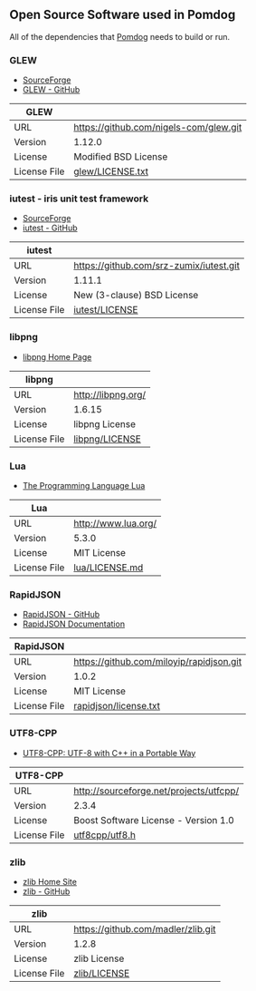 Open Source Software used in Pomdog
-----------------------------------

All of the dependencies that [Pomdog](https://github.com/mogemimi/pomdog) needs to build or run.

### GLEW

* [SourceForge](http://glew.sourceforge.net/)
* [GLEW - GitHub](https://github.com/nigels-com/glew)

|GLEW||
|---|---|
|URL|https://github.com/nigels-com/glew.git|
|Version|1.12.0|
|License|Modified BSD License|
|License File|[glew/LICENSE.txt][license-glew]|

### iutest - iris unit test framework

* [SourceForge](http://iutest.sourceforge.jp/)
* [iutest - GitHub](https://github.com/srz-zumix/iutest)

|iutest||
|---|---|
|URL|https://github.com/srz-zumix/iutest.git|
|Version|1.11.1|
|License|New (3-clause) BSD License|
|License File|[iutest/LICENSE][license-iutest]|

### libpng

* [libpng Home Page](http://www.libpng.org/pub/png/libpng.html)

|libpng||
|---|---|
|URL|http://libpng.org/|
|Version|1.6.15|
|License|libpng License|
|License File|[libpng/LICENSE][license-libpng]|

### Lua

* [The Programming Language Lua](http://www.lua.org/)

|Lua||
|---|---|
|URL|http://www.lua.org/|
|Version|5.3.0|
|License|MIT License|
|License File|[lua/LICENSE.md][license-lua]|

### RapidJSON

* [RapidJSON - GitHub](https://github.com/miloyip/rapidjson)
* [RapidJSON Documentation](http://miloyip.github.io/rapidjson/)

|RapidJSON||
|---|---|
|URL|https://github.com/miloyip/rapidjson.git|
|Version|1.0.2|
|License|MIT License|
|License File|[rapidjson/license.txt][license-rapidjson]|

### UTF8-CPP

* [UTF8-CPP: UTF-8 with C++ in a Portable Way](http://utfcpp.sourceforge.net/)

|UTF8-CPP||
|---|---|
|URL|http://sourceforge.net/projects/utfcpp/|
|Version|2.3.4|
|License|Boost Software License - Version 1.0|
|License File|[utf8cpp/utf8.h][license-utf8cpp]|

### zlib

* [zlib Home Site](http://www.zlib.net/)
* [zlib - GitHub](https://github.com/madler/zlib)

|zlib||
|---|---|
|URL|https://github.com/madler/zlib.git|
|Version|1.2.8|
|License|zlib License|
|License File|[zlib/LICENSE][license-zlib]|

[license-glew]: glew/LICENSE.txt
[license-iutest]: iutest/LICENSE
[license-libpng]: libpng/LICENSE
[license-lua]: lua/LICENSE.md
[license-rapidjson]: rapidjson/license.txt
[license-utf8cpp]: utf8cpp/utf8.h
[license-zlib]: zlib/LICENSE
